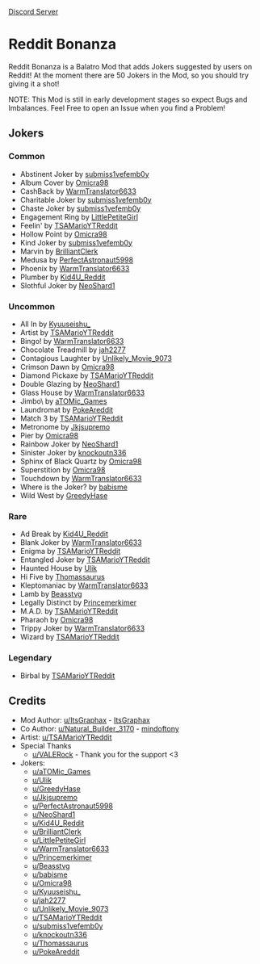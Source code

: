 [Discord Server](https://discord.gg/yKfuuu9vBg)

# Reddit Bonanza
Reddit Bonanza is a Balatro Mod that adds Jokers suggested by users on Reddit!
At the moment there are 50 Jokers in the Mod, so you should try giving it a shot!

NOTE: This Mod is still in early development stages so expect Bugs and Imbalances.
Feel Free to open an Issue when you find a Problem!

## Jokers
### Common
- Abstinent Joker by [submiss1vefemb0y](https://reddit.com/u/submiss1vefemb0y)
- Album Cover by [Omicra98](https://reddit.com/u/Omicra98)
- CashBack by [WarmTranslator6633](https://reddit.com/u/WarmTranslator6633)
- Charitable Joker by [submiss1vefemb0y](https://reddit.com/u/submiss1vefemb0y)
- Chaste Joker by [submiss1vefemb0y](https://reddit.com/u/submiss1vefemb0y)
- Engagement Ring by [LittlePetiteGirl](https://reddit.com/u/LittlePetiteGirl)
- Feelin' by [TSAMarioYTReddit](https://reddit.com/u/TSAMarioYTReddit)
- Hollow Point by [Omicra98](https://reddit.com/u/Omicra98)
- Kind Joker by [submiss1vefemb0y](https://reddit.com/u/submiss1vefemb0y)
- Marvin by [BrilliantClerk](https://reddit.com/u/BrilliantClerk)
- Medusa by [PerfectAstronaut5998](https://reddit.com/u/PerfectAstronaut5998)
- Phoenix by [WarmTranslator6633](https://reddit.com/u/WarmTranslator6633)
- Plumber by [Kid4U_Reddit](https://reddit.com/u/Kid4U_Reddit)
- Slothful Joker by [NeoShard1](https://reddit.com/u/NeoShard1)
### Uncommon
- All In by [Kyuuseishu_](https://reddit.com/u/Kyuuseishu_)
- Artist by [TSAMarioYTReddit](https://reddit.com/u/TSAMarioYTReddit)
- Bingo! by [WarmTranslator6633](https://reddit.com/u/WarmTranslator6633)
- Chocolate Treadmill by [jah2277](https://reddit.com/u/jah2277)
- Contagious Laughter by [Unlikely_Movie_9073](https://reddit.com/u/Unlikely_Movie_9073)
- Crimson Dawn by [Omicra98](https://reddit.com/u/Omicra98)
- Diamond Pickaxe by [TSAMarioYTReddit](https://reddit.com/u/TSAMarioYTReddit)
- Double Glazing by [NeoShard1](https://reddit.com/u/NeoShard1)
- Glass House by [WarmTranslator6633](https://reddit.com/u/WarmTranslator6633)
- Jimbo\ by [aTOMic_Games](https://reddit.com/u/aTOMic_Games)
- Laundromat by [PokeAreddit](https://reddit.com/u/PokeAreddit)
- Match 3 by [TSAMarioYTReddit](https://reddit.com/u/TSAMarioYTReddit)
- Metronome by [Jkjsupremo](https://reddit.com/u/Jkjsupremo)
- Pier by [Omicra98](https://reddit.com/u/Omicra98)
- Rainbow Joker by [NeoShard1](https://reddit.com/u/NeoShard1)
- Sinister Joker by [knockoutn336](https://reddit.com/u/knockoutn336)
- Sphinx of Black Quartz by [Omicra98](https://reddit.com/u/Omicra98)
- Superstition by [Omicra98](https://reddit.com/u/Omicra98)
- Touchdown by [WarmTranslator6633](https://reddit.com/u/WarmTranslator6633)
- Where is the Joker? by [babisme](https://reddit.com/u/babisme)
- Wild West by [GreedyHase](https://reddit.com/u/GreedyHase)
### Rare
- Ad Break by [Kid4U_Reddit](https://reddit.com/u/Kid4U_Reddit)
- Blank Joker by [WarmTranslator6633](https://reddit.com/u/WarmTranslator6633)
- Enigma by [TSAMarioYTReddit](https://reddit.com/u/TSAMarioYTReddit)
- Entangled Joker by [TSAMarioYTReddit](https://reddit.com/u/TSAMarioYTReddit)
- Haunted House by [Ulik](https://reddit.com/u/Ulik)
- Hi Five by [Thomassaurus](https://reddit.com/u/Thomassaurus)
- Kleptomaniac by [WarmTranslator6633](https://reddit.com/u/WarmTranslator6633)
- Lamb by [Beasstvg](https://reddit.com/u/Beasstvg)
- Legally Distinct by [Princemerkimer](https://reddit.com/u/Princemerkimer)
- M.A.D. by [TSAMarioYTReddit](https://reddit.com/u/TSAMarioYTReddit)
- Pharaoh by [Omicra98](https://reddit.com/u/Omicra98)
- Trippy Joker by [WarmTranslator6633](https://reddit.com/u/WarmTranslator6633)
- Wizard by [TSAMarioYTReddit](https://reddit.com/u/TSAMarioYTReddit)

### Legendary
- Birbal by [TSAMarioYTReddit](https://reddit.com/u/TSAMarioYTReddit)

## Credits
- Mod Author: [u/ItsGraphax](https://reddit.com/u/ItsGraphax) - [ItsGraphax](github.com/ItsGraphax)
- Co Author: [u/Natural_Builder_3170](https://reddit.com/u/Natural_Builder_3170) - [mindoftony](https://github.com/Git-i)
- Artist: [u/TSAMarioYTReddit](https://reddit.com/u/TSAMarioYTReddit)
- Special Thanks
    - [u/VALERock](https://reddit.com/u/VALERock) - Thank you for the support <3
- Jokers:
    - [u/aTOMic_Games](https://reddit.com/u/aTOMic_Games)
    - [u/Ulik](https://reddit.com/u/Ulik)
    - [u/GreedyHase](https://reddit.com/u/GreedyHase)
    - [u/Jkjsupremo](https://reddit.com/u/Jkjsupremo)
    - [u/PerfectAstronaut5998](https://reddit.com/u/PerfectAstronaut5998)
    - [u/NeoShard1](https://reddit.com/u/NeoShard1)
    - [u/Kid4U_Reddit](https://reddit.com/u/Kid4U_Reddit)
    - [u/BrilliantClerk](https://reddit.com/u/BrilliantClerk)
    - [u/LittlePetiteGirl](https://reddit.com/u/LittlePetiteGirl)
    - [u/WarmTranslator6633](https://reddit.com/u/WarmTranslator6633)
    - [u/Princemerkimer](https://reddit.com/u/Princemerkimer)
    - [u/Beasstvg](https://reddit.com/u/Beasstvg)
    - [u/babisme](https://reddit.com/u/babisme)
    - [u/Omicra98](https://reddit.com/u/Omicra98)
    - [u/Kyuuseishu_](https://reddit.com/u/Kyuuseishu_)
    - [u/jah2277](https://reddit.com/u/jah2277)
    - [u/Unlikely_Movie_9073](https://reddit.com/u/Unlikely_Movie_9073)
    - [u/TSAMarioYTReddit](https://reddit.com/u/TSAMarioYTReddit)
    - [u/submiss1vefemb0y](https://reddit.com/u/submiss1vefemb0y)
    - [u/knockoutn336](https://reddit.com/u/knockoutn336)
    - [u/Thomassaurus](https://reddit.com/u/Thomassaurus)
    - [u/PokeAreddit](https://reddit.com/u/PokeAreddit)
